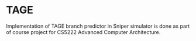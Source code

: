 # TAGE
Implementation of TAGE branch predictor in Sniper simulator is done as part of course project for CS5222 Advanced Computer Architecture.
